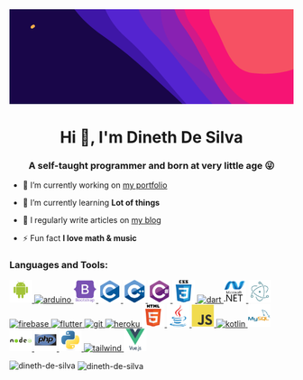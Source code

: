 <svg width="1500" height="500" viewBox="0 0 1500 500" fill="none" xmlns="http://www.w3.org/2000/svg">
<g clip-path="url(#clip0_1932_124714)">
<rect width="1500" height="500" fill="#190649"/>
<mask id="mask0_1932_124714" style="mask-type:alpha" maskUnits="userSpaceOnUse" x="0" y="0" width="1500" height="623">
<rect width="1500" height="622.728" fill="#C4C4C4"/>
</mask>
<g mask="url(#mask0_1932_124714)">
<path d="M1441.44 -1333.2C2084.99 -1296.69 2331.46 -1025.12 2553.97 -734.149C2776.47 -443.18 2862.06 275.686 2702.31 766.341C2542.55 1257 1721 1616.43 1002.13 1644.95C283.259 1673.48 83.5854 914.678 -344.316 435.434C-772.218 -43.8097 -361.432 -699.914 -173.152 -950.947C15.1274 -1201.98 636.992 -1378.85 1441.44 -1333.2Z" fill="#190649"/>
<g filter="url(#filter0_d_1932_124714)">
<path d="M1602.92 -114.697C1734.75 -68.975 1769.97 2.16525 1799.07 75.9249C1828.16 149.685 1803.39 304.422 1741.07 397.113C1678.75 489.805 1486.41 515.975 1335.05 479.333C1183.69 442.691 1187.07 272.881 1126.36 147.756C1065.66 22.6314 1190.05 -89.637 1244.12 -130.75C1298.19 -171.862 1438.14 -171.85 1602.92 -114.697Z" fill="#F63A6A"/>
</g>
<g filter="url(#filter1_d_1932_124714)">
<path d="M1599.76 -1691.37C2138.74 -1793.9 2398.26 -1620.45 2642 -1426.04C2885.73 -1231.63 3104.61 -655.633 3073.85 -217.513C3043.08 220.607 2438.74 686.805 1850.98 858.57C1263.22 1030.34 941.884 444.881 489.717 137.34C37.5498 -170.201 241.51 -796.705 345.237 -1042.83C448.964 -1288.95 926.037 -1563.21 1599.76 -1691.37Z" fill="#3E16A7"/>
</g>
<g filter="url(#filter2_d_1932_124714)">
<path d="M1502.94 -979.779C1870.3 -1004.39 2029.13 -867.801 2175.74 -718.531C2322.36 -569.261 2421.48 -167.799 2365.47 121.573C2309.45 410.946 1869.07 672.528 1463.58 739.308C1058.1 806.088 891.497 390.021 615.202 148.488C338.908 -93.0445 525.569 -493.875 614.622 -649.427C703.675 -804.98 1043.72 -949.016 1502.94 -979.779Z" fill="#5424D0"/>
</g>
<g filter="url(#filter3_d_1932_124714)">
<path d="M1544.07 -758.027C1847.05 -763.029 1971.94 -644.175 2086.27 -515.403C2200.59 -386.631 2265.43 -52.5341 2207.39 183C2149.36 418.533 1776.53 615.292 1440.47 653.377C1104.41 691.461 984.709 342.561 767.615 132.577C550.521 -77.4067 720.564 -399.14 800.21 -523.308C879.856 -647.476 1165.34 -751.775 1544.07 -758.027Z" fill="#7723BC"/>
</g>
<g filter="url(#filter4_d_1932_124714)">
<path d="M1482.25 -636.499C1748.13 -687.907 1876.48 -602.681 1997.07 -507.088C2117.67 -411.494 2226.56 -127.521 2212.02 88.7715C2197.49 305.064 1899.9 536.068 1610.04 621.722C1320.19 707.376 1160.72 418.886 937.081 267.764C713.444 116.641 813.182 -192.891 864.014 -314.525C914.845 -436.159 1149.91 -572.24 1482.25 -636.499Z" fill="#8821B2"/>
</g>
<g filter="url(#filter5_d_1932_124714)">
<path d="M1668.73 -534.773C1916.7 -498.638 2002.86 -385.048 2079.09 -264.765C2155.31 -144.482 2163.88 136.825 2085.25 321.372C2006.61 505.92 1676.18 617.034 1396.82 603.512C1117.46 589.991 1066.07 289.319 916.746 89.1062C767.419 -111.106 948.92 -351.145 1030.41 -441.923C1111.9 -532.702 1358.77 -579.941 1668.73 -534.773Z" fill="#D11989"/>
</g>
<g filter="url(#filter6_d_1932_124714)">
<path d="M1593.63 -435.601C1802.01 -407.307 1875.24 -312.694 1940.18 -212.384C2005.13 -112.073 2014.62 123.911 1950.15 279.414C1885.67 434.916 1609.3 530.857 1374.77 521.795C1140.24 512.732 1094.66 260.848 967.72 94.0643C840.778 -72.7196 991.119 -275.628 1058.76 -352.469C1126.4 -429.311 1333.16 -470.969 1593.63 -435.601Z" fill="#F61474"/>
</g>
<g filter="url(#filter7_d_1932_124714)">
<path d="M1452.02 -193.485C1568.34 -168.656 1606.09 -161.372 1637.98 -52.831C1669.87 55.7102 1649.89 77.5735 1625.25 196.713C1600.61 315.852 1419.72 352.294 1287.82 337.199C1155.92 322.104 1140.94 178.093 1076.44 78.6175C1011.94 -20.8576 1104.13 -240.275 1234.73 -205.03C1365.33 -169.786 1306.61 -224.522 1452.02 -193.485Z" fill="#F65163"/>
</g>
</g>
<path d="M112.171 93.0928C111.173 96.8198 113.385 100.651 117.112 101.649C120.839 102.648 124.67 100.436 125.668 96.7093C126.667 92.9822 124.455 89.1512 120.728 88.1526C117.001 87.1539 113.17 89.3657 112.171 93.0928Z" fill="#FFBE46"/>
<path d="M112.828 92.4557C111.829 96.1828 114.041 100.014 117.768 101.012C121.495 102.011 125.326 99.7992 126.325 96.0722C127.323 92.3451 125.111 88.5142 121.384 87.5155C117.657 86.5168 113.826 88.7286 112.828 92.4557Z" fill="#FFBC46"/>
<path d="M113.496 91.8388C112.497 95.5658 114.709 99.3968 118.436 100.395C122.163 101.394 125.994 99.1823 126.993 95.4552C127.991 91.7282 125.779 87.8972 122.052 86.8985C118.325 85.8999 114.494 88.1117 113.496 91.8388Z" fill="#FFBB47"/>
<path d="M114.183 91.2463C113.185 94.9734 115.396 98.8044 119.123 99.803C122.85 100.802 126.681 98.5899 127.68 94.8628C128.679 91.1358 126.467 87.3048 122.74 86.3061C119.013 85.3075 115.182 87.5193 114.183 91.2463Z" fill="#FFB947"/>
<path d="M114.878 90.677C113.88 94.4041 116.092 98.235 119.819 99.2337C123.546 100.232 127.377 98.0205 128.375 94.2935C129.374 90.5664 127.162 86.7355 123.435 85.7368C119.708 84.7381 115.877 86.9499 114.878 90.677Z" fill="#FFB848"/>
<path d="M115.593 90.13C114.595 93.8571 116.806 97.688 120.534 98.6867C124.261 99.6854 128.092 97.4735 129.09 93.7465C130.089 90.0194 127.877 86.1885 124.15 85.1898C120.423 84.1911 116.592 86.403 115.593 90.13Z" fill="#FFB648"/>
<path d="M116.32 89.6089C115.321 93.336 117.533 97.1669 121.26 98.1656C124.987 99.1642 128.818 96.9524 129.817 93.2254C130.815 89.4983 128.604 85.6674 124.877 84.6687C121.15 83.67 117.319 85.8818 116.32 89.6089Z" fill="#FFB549"/>
<path d="M117.07 89.1018C116.071 92.8289 118.283 96.6598 122.01 97.6585C125.737 98.6572 129.568 96.4453 130.567 92.7183C131.565 88.9912 129.354 85.1603 125.627 84.1616C121.9 83.1629 118.069 85.3748 117.07 89.1018Z" fill="#FFB349"/>
<path d="M117.836 88.6162C116.837 92.3433 119.049 96.1742 122.776 97.1729C126.503 98.1716 130.334 95.9598 131.332 92.2327C132.331 88.5056 130.119 84.6747 126.392 83.676C122.665 82.6774 118.834 84.8892 117.836 88.6162Z" fill="#FFB14A"/>
<path d="M118.613 88.157C117.614 91.884 119.826 95.715 123.553 96.7137C127.28 97.7123 131.111 95.5005 132.11 91.7735C133.108 88.0464 130.897 84.2154 127.17 83.2168C123.442 82.2181 119.612 84.4299 118.613 88.157Z" fill="#FFB04A"/>
<path d="M119.402 87.7224C118.403 91.4495 120.615 95.2804 124.342 96.2791C128.069 97.2778 131.9 95.0659 132.899 91.3389C133.897 87.6118 131.686 83.7809 127.959 82.7822C124.232 81.7836 120.401 83.9954 119.402 87.7224Z" fill="#FFAE4B"/>
<path d="M120.199 87.313C119.2 91.0401 121.412 94.871 125.139 95.8697C128.866 96.8683 132.697 94.6565 133.696 90.9295C134.694 87.2024 132.483 83.3715 128.755 82.3728C125.028 81.3741 121.197 83.5859 120.199 87.313Z" fill="#FFAD4B"/>
<path d="M121.011 86.9263C120.013 90.6533 122.224 94.4843 125.951 95.4829C129.679 96.4816 133.51 94.2698 134.508 90.5427C135.507 86.8157 133.295 82.9847 129.568 81.9861C125.841 80.9874 122.01 83.1992 121.011 86.9263Z" fill="#FFAB4C"/>
<h1 align="center">Hi 👋, I'm Dineth De Silva</h1>
<h3 align="center">A self-taught programmer and born at very little age 😜</h3>

- 🔭 I’m currently working on [my portfolio](https://dineth.netlify.app/)

- 🌱 I’m currently learning **Lot of things**

- 📝 I regularly write articles on [my blog](https://dineth.netlify.app/blog/)

- ⚡ Fun fact **I love math & music**


<h3 align="left">Languages and Tools:</h3>
<p align="left"> <a href="https://developer.android.com" target="_blank"> <img src="https://raw.githubusercontent.com/devicons/devicon/master/icons/android/android-original-wordmark.svg" alt="android" width="40" height="40"/> </a> <a href="https://www.arduino.cc/" target="_blank"> <img src="https://cdn.worldvectorlogo.com/logos/arduino-1.svg" alt="arduino" width="40" height="40"/> </a> <a href="https://getbootstrap.com" target="_blank"> <img src="https://raw.githubusercontent.com/devicons/devicon/master/icons/bootstrap/bootstrap-plain-wordmark.svg" alt="bootstrap" width="40" height="40"/> </a> <a href="https://www.cprogramming.com/" target="_blank"> <img src="https://raw.githubusercontent.com/devicons/devicon/master/icons/c/c-original.svg" alt="c" width="40" height="40"/> </a> <a href="https://www.w3schools.com/cpp/" target="_blank"> <img src="https://raw.githubusercontent.com/devicons/devicon/master/icons/cplusplus/cplusplus-original.svg" alt="cplusplus" width="40" height="40"/> </a> <a href="https://www.w3schools.com/cs/" target="_blank"> <img src="https://raw.githubusercontent.com/devicons/devicon/master/icons/csharp/csharp-original.svg" alt="csharp" width="40" height="40"/> </a> <a href="https://www.w3schools.com/css/" target="_blank"> <img src="https://raw.githubusercontent.com/devicons/devicon/master/icons/css3/css3-original-wordmark.svg" alt="css3" width="40" height="40"/> </a> <a href="https://dart.dev" target="_blank"> <img src="https://www.vectorlogo.zone/logos/dartlang/dartlang-icon.svg" alt="dart" width="40" height="40"/> </a> <a href="https://dotnet.microsoft.com/" target="_blank"> <img src="https://raw.githubusercontent.com/devicons/devicon/master/icons/dot-net/dot-net-original-wordmark.svg" alt="dotnet" width="40" height="40"/> </a> <a href="https://www.electronjs.org" target="_blank"> <img src="https://raw.githubusercontent.com/devicons/devicon/master/icons/electron/electron-original.svg" alt="electron" width="40" height="40"/> </a> <a href="https://firebase.google.com/" target="_blank"> <img src="https://www.vectorlogo.zone/logos/firebase/firebase-icon.svg" alt="firebase" width="40" height="40"/> </a> <a href="https://flutter.dev" target="_blank"> <img src="https://www.vectorlogo.zone/logos/flutterio/flutterio-icon.svg" alt="flutter" width="40" height="40"/> </a> <a href="https://git-scm.com/" target="_blank"> <img src="https://www.vectorlogo.zone/logos/git-scm/git-scm-icon.svg" alt="git" width="40" height="40"/> </a> <a href="https://heroku.com" target="_blank"> <img src="https://www.vectorlogo.zone/logos/heroku/heroku-icon.svg" alt="heroku" width="40" height="40"/> </a> <a href="https://www.w3.org/html/" target="_blank"> <img src="https://raw.githubusercontent.com/devicons/devicon/master/icons/html5/html5-original-wordmark.svg" alt="html5" width="40" height="40"/> </a> <a href="https://www.java.com" target="_blank"> <img src="https://raw.githubusercontent.com/devicons/devicon/master/icons/java/java-original.svg" alt="java" width="40" height="40"/> </a> <a href="https://developer.mozilla.org/en-US/docs/Web/JavaScript" target="_blank"> <img src="https://raw.githubusercontent.com/devicons/devicon/master/icons/javascript/javascript-original.svg" alt="javascript" width="40" height="40"/> </a> <a href="https://kotlinlang.org" target="_blank"> <img src="https://www.vectorlogo.zone/logos/kotlinlang/kotlinlang-icon.svg" alt="kotlin" width="40" height="40"/> </a> <a href="https://www.mysql.com/" target="_blank"> <img src="https://raw.githubusercontent.com/devicons/devicon/master/icons/mysql/mysql-original-wordmark.svg" alt="mysql" width="40" height="40"/> </a> <a href="https://nodejs.org" target="_blank"> <img src="https://raw.githubusercontent.com/devicons/devicon/master/icons/nodejs/nodejs-original-wordmark.svg" alt="nodejs" width="40" height="40"/> </a> <a href="https://www.php.net" target="_blank"> <img src="https://raw.githubusercontent.com/devicons/devicon/master/icons/php/php-original.svg" alt="php" width="40" height="40"/> </a> <a href="https://www.python.org" target="_blank"> <img src="https://raw.githubusercontent.com/devicons/devicon/master/icons/python/python-original.svg" alt="python" width="40" height="40"/> </a> <a href="https://tailwindcss.com/" target="_blank"> <img src="https://www.vectorlogo.zone/logos/tailwindcss/tailwindcss-icon.svg" alt="tailwind" width="40" height="40"/> </a> <a href="https://vuejs.org/" target="_blank"> <img src="https://raw.githubusercontent.com/devicons/devicon/master/icons/vuejs/vuejs-original-wordmark.svg" alt="vuejs" width="40" height="40"/> </a> </p>

<p><img align="left" src="https://github-readme-stats.vercel.app/api/top-langs?username=dineth-de-silva&show_icons=true&locale=en&layout=compact" alt="dineth-de-silva" /></p>

<p>&nbsp;<img align="center" src="https://github-readme-stats.vercel.app/api?username=dineth-de-silva&show_icons=true&locale=en" alt="dineth-de-silva" /></p>
